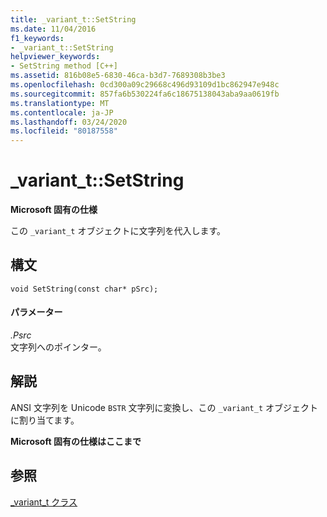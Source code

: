 ```yaml
---
title: _variant_t::SetString
ms.date: 11/04/2016
f1_keywords:
- _variant_t::SetString
helpviewer_keywords:
- SetString method [C++]
ms.assetid: 816b08e5-6830-46ca-b3d7-7689308b3be3
ms.openlocfilehash: 0cd300a09c29668c496d93109d1bc862947e948c
ms.sourcegitcommit: 857fa6b530224fa6c18675138043aba9aa0619fb
ms.translationtype: MT
ms.contentlocale: ja-JP
ms.lasthandoff: 03/24/2020
ms.locfileid: "80187558"
---
```

# <a name="_variant_tsetstring"></a>_variant_t::SetString

**Microsoft 固有の仕様**

この `_variant_t` オブジェクトに文字列を代入します。

## <a name="syntax"></a>構文

```
void SetString(const char* pSrc);
```

#### <a name="parameters"></a>パラメーター

*.Psrc*<br/>
文字列へのポインター。

## <a name="remarks"></a>解説

ANSI 文字列を Unicode `BSTR` 文字列に変換し、この `_variant_t` オブジェクトに割り当てます。

**Microsoft 固有の仕様はここまで**

## <a name="see-also"></a>参照

[_variant_t クラス](../cpp/variant-t-class.md)
